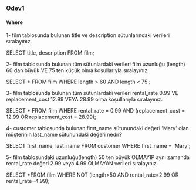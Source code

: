 ### Odev1

#### Where

1- film tablosunda bulunan title ve description sütunlarındaki verileri sıralayınız.

SELECT title, description FROM film;


2- film tablosunda bulunan tüm sütunlardaki verileri film uzunluğu (length) 60 dan büyük VE 75 ten küçük olma koşullarıyla sıralayınız.

SELECT * FROM film WHERE length > 60 AND length < 75 ;


3- film tablosunda bulunan tüm sütunlardaki verileri rental_rate 0.99 VE replacement_cost 12.99 VEYA 28.99 olma koşullarıyla sıralayınız.

SELECT * FROM film WHERE rental_rate = 0.99 AND (replacement_cost = 12.99 OR replacement_cost = 28.99);


4- customer tablosunda bulunan first_name sütunundaki değeri 'Mary' olan müşterinin last_name sütunundaki değeri nedir?

SELECT first_name, last_name FROM customer WHERE first_name = 'Mary';


5- film tablosundaki uzunluğu(length) 50 ten büyük OLMAYIP aynı zamanda rental_rate değeri 2.99 veya 4.99 OLMAYAN verileri sıralayınız.

SELECT *FROM film WHERE NOT (length>50 AND rental_rate=2.99 OR rental_rate=4.99);
